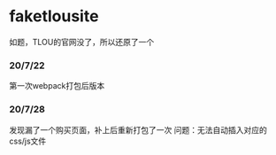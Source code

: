 # faketlousite

如题，TLOU的官网没了，所以还原了一个

### 20/7/22

第一次webpack打包后版本

### 20/7/28

发现漏了一个购买页面，补上后重新打包了一次
问题：无法自动插入对应的css/js文件
